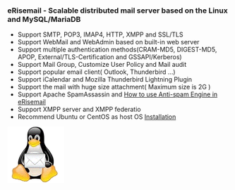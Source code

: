 ### eRisemail - Scalable distributed mail server based on the Linux and MySQL/MariaDB 
* Support SMTP, POP3, IMAP4, HTTP, XMPP and SSL/TLS
* Support WebMail and WebAdmin based on built-in web server
* Support multiple authentication methods(CRAM-MD5, DIGEST-MD5, APOP, External/TLS-Certification and GSSAPI/Kerberos)
* Support Mail Group, Customize User Policy and Mail audit
* Support popular email client( Outlook, Thunderbird ...)
* Support iCalendar and Mozilla Thunderbird Lightning Plugin
* Support the mail with huge size attachment( Maximum size is 2G )
* Support Apache SpamAssassin and [How to use Anti-spam Engine in eRisemail](https://github.com/uplusware/erisemail/wiki/How-to-use-Anti-spam-Engine-in-eRisemail)
* Support XMPP server and XMPP federatio
* Recommend Ubuntu or CentOS as host OS [Installation](https://github.com/uplusware/erisemail/wiki/Installation)

![erisemail](https://raw.githubusercontent.com/uplusware/erisemail/master/doc/erisemail.gif)
